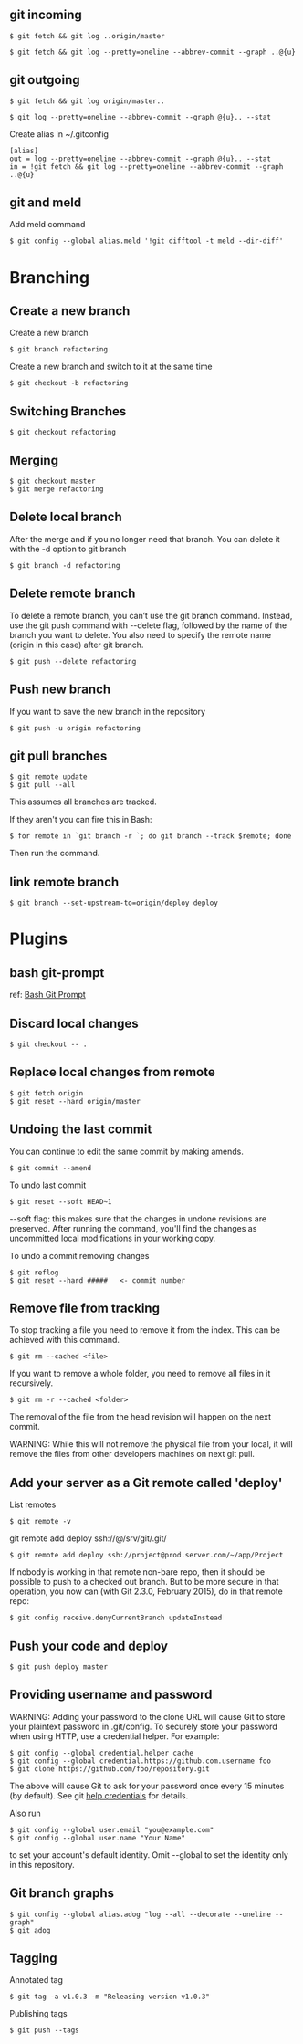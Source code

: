 

## git incoming

    $ git fetch && git log ..origin/master

    $ git fetch && git log --pretty=oneline --abbrev-commit --graph ..@{u}

## git outgoing

    $ git fetch && git log origin/master..

    $ git log --pretty=oneline --abbrev-commit --graph @{u}.. --stat
    
Create alias in ~/.gitconfig

    [alias]
    out = log --pretty=oneline --abbrev-commit --graph @{u}.. --stat
    in = !git fetch && git log --pretty=oneline --abbrev-commit --graph ..@{u}
    
## git and meld

Add meld command

    $ git config --global alias.meld '!git difftool -t meld --dir-diff'

# Branching

## Create a new branch

Create a new branch

    $ git branch refactoring
    
Create a new branch and switch to it at the same time

    $ git checkout -b refactoring
    
## Switching Branches

    $ git checkout refactoring
    
## Merging

    $ git checkout master
    $ git merge refactoring
    
## Delete local branch
After the merge and if you no longer need that branch. You can delete it with the -d option to git branch

    $ git branch -d refactoring

## Delete remote branch
To delete a remote branch, you can’t use the git branch command. Instead, use the git push command with --delete flag, followed by the name of the branch you want to delete. You also need to specify the remote name (origin in this case) after git branch.

    $ git push --delete refactoring

## Push new branch
If you want to save the new branch in the repository

    $ git push -u origin refactoring

## git pull branches

    $ git remote update
    $ git pull --all

This assumes all branches are tracked.

If they aren't you can fire this in Bash:

    $ for remote in `git branch -r `; do git branch --track $remote; done
    
Then run the command.

## link remote branch

    $ git branch --set-upstream-to=origin/deploy deploy

# Plugins

## bash git-prompt

ref: [Bash Git Prompt](https://github.com/magicmonty/bash-git-prompt)


## Discard local changes

    $ git checkout -- .

## Replace local changes from remote

    $ git fetch origin
    $ git reset --hard origin/master

## Undoing the last commit

You can continue to edit the same commit by making amends.

    $ git commit --amend
    
To undo last commit

    $ git reset --soft HEAD~1
    
--soft flag: this makes sure that the changes in undone revisions are preserved. After running the command, you'll find the changes as uncommitted local modifications in your working copy.

To undo a commit removing changes

    $ git reflog
    $ git reset --hard #####   <- commit number
    
## Remove file from tracking

To stop tracking a file you need to remove it from the index. This can be achieved with this command.

    $ git rm --cached <file>
    
If you want to remove a whole folder, you need to remove all files in it recursively.

    $ git rm -r --cached <folder>
    
The removal of the file from the head revision will happen on the next commit.

WARNING: While this will not remove the physical file from your local, it will remove the files from other developers machines on next git pull.
    
## Add your server as a Git remote called 'deploy'

List remotes

    $ git remote -v

git remote add deploy ssh://<your-name>@<your-ip>/srv/git/<your-project>.git/
    
    $ git remote add deploy ssh://project@prod.server.com/~/app/Project
    
If nobody is working in that remote non-bare repo, then it should be possible to push to a checked out branch.
But to be more secure in that operation, you now can (with Git 2.3.0, February 2015), do in that remote repo:

    $ git config receive.denyCurrentBranch updateInstead

    
## Push your code and deploy

    $ git push deploy master

## Providing username and password

WARNING: Adding your password to the clone URL will cause Git to store your plaintext password in .git/config. To securely store your password when using HTTP, use a credential helper. For example:

    $ git config --global credential.helper cache
    $ git config --global credential.https://github.com.username foo
    $ git clone https://github.com/foo/repository.git
    
The above will cause Git to ask for your password once every 15 minutes (by default). See git [help credentials](https://git-scm.com/docs/gitcredentials) for details.

Also run

    $ git config --global user.email "you@example.com"
    $ git config --global user.name "Your Name"

to set your account's default identity.
Omit --global to set the identity only in this repository.

## Git branch graphs

    $ git config --global alias.adog "log --all --decorate --oneline --graph"
    $ git adog
    
## Tagging

Annotated tag

    $ git tag -a v1.0.3 -m "Releasing version v1.0.3"
    
Publishing tags

    $ git push --tags
    

